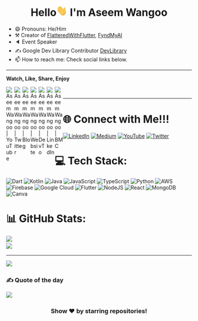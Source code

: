 <h1 align="center"> Hello<img src="https://github.com/AseemWangoo/AseemWangoo/blob/master/wave.gif" 
         alt="Waving hand animated gif"
         height="30"
         width="30" /> I'm Aseem Wangoo</h1>

- 😄 Pronouns: He/Him
- ⚒️ Creator of [FlatteredWithFlutter](https://flatteredwithflutter.com/), [FyndMyAI](https://fyndmyai.com/)
- 🔈 Event Speaker
- ✍️ Google Dev Library Contributor [DevLibrary](https://devlibrary.withgoogle.com/authors/aseemwangoo)
- 📫 How to reach me: Check social links below.

---

**Watch, Like, Share, Enjoy**

[<img align="left" alt="Aseem Wangoo | YouTube" width="22px" src="https://www.logo.wine/a/logo/YouTube/YouTube-Icon-Full-Color-Logo.wine.svg" />][youtube]
[<img align="left" alt="Aseem Wangoo | Twitter" width="22px" src="https://www.logo.wine/a/logo/Twitter/Twitter-Logo.wine.svg" />][twitter]
[<img align="left" alt="Aseem Wangoo | Blog" width="22px" src="https://www.svgrepo.com/show/122889/medium.svg" />][blog]
[<img align="left" alt="Aseem Wangoo | Website" width="22px" src="https://www.svgrepo.com/show/331785/website-generic.svg" />][website]
[<img align="left" alt="Aseem Wangoo | DevTo" width="22px" src="https://www.vectorlogo.zone/logos/devto/devto-icon.svg" />][devto]
[<img align="left" alt="Aseem Wangoo | LinkedIn" width="22px" src="https://www.svgrepo.com/show/134579/linkedin.svg" />][linkedin]
[<img align="left" alt="Aseem Wangoo | BMC" width="22px" src="https://www.svgrepo.com/show/56789/buy.svg" />][bmc]
<br>

---

# 🌐 Connect with Me!!!
[![LinkedIn](https://img.shields.io/badge/LinkedIn-0077B5?style=for-the-badge&logo=linkedin&logoColor=white)][linkedin] [![Medium](https://img.shields.io/badge/Medium-12100E?style=for-the-badge&logo=medium&logoColor=white)][blog] [![YouTube](https://img.shields.io/badge/YouTube-FF0000?style=for-the-badge&logo=youtube&logoColor=white)][youtube] [![Twitter](https://img.shields.io/twitter/follow/aseemwangoo?logo=Twitter&style=for-the-badge)][twitter]

# 💻 Tech Stack:
![Dart](https://img.shields.io/badge/dart-%230175C2.svg?style=for-the-badge&logo=dart&logoColor=white) ![Kotlin](https://img.shields.io/badge/kotlin-%230095D5.svg?style=for-the-badge&logo=kotlin&logoColor=white) ![Java](https://img.shields.io/badge/java-%23ED8B00.svg?style=for-the-badge&logo=java&logoColor=white) ![JavaScript](https://img.shields.io/badge/javascript-%23323330.svg?style=for-the-badge&logo=javascript&logoColor=%23F7DF1E) ![TypeScript](https://img.shields.io/badge/typescript-%23007ACC.svg?style=for-the-badge&logo=typescript&logoColor=white) ![Python](https://img.shields.io/badge/python-3670A0?style=for-the-badge&logo=python&logoColor=ffdd54) ![AWS](https://img.shields.io/badge/AWS-%23FF9900.svg?style=for-the-badge&logo=amazon-aws&logoColor=white) ![Firebase](https://img.shields.io/badge/firebase-%23039BE5.svg?style=for-the-badge&logo=firebase) ![Google Cloud](https://img.shields.io/badge/Google%20Cloud-%234285F4.svg?style=for-the-badge&logo=google-cloud&logoColor=white) ![Flutter](https://img.shields.io/badge/Flutter-%2302569B.svg?style=for-the-badge&logo=Flutter&logoColor=white) ![NodeJS](https://img.shields.io/badge/node.js-6DA55F?style=for-the-badge&logo=node.js&logoColor=white) ![React](https://img.shields.io/badge/react-%2320232a.svg?style=for-the-badge&logo=react&logoColor=%2361DAFB) ![MongoDB](https://img.shields.io/badge/MongoDB-%234ea94b.svg?style=for-the-badge&logo=mongodb&logoColor=white) ![Canva](https://img.shields.io/badge/Canva-%2300C4CC.svg?style=for-the-badge&logo=Canva&logoColor=white)


# 📊 GitHub Stats:
![](https://github-readme-stats.vercel.app/api?username=aseemwangoo&theme=blue-green&hide_border=false&include_all_commits=false&count_private=false)<br/>
![](https://github-readme-stats.vercel.app/api/top-langs/?username=aseemwangoo&theme=blue-green&hide_border=false&include_all_commits=false&count_private=false&layout=compact)

---
[![](https://visitcount.itsvg.in/api?id=aseemwangoo&label=Profile%20Views&color=1&icon=0&pretty=false)](https://visitcount.itsvg.in)

[youtube]: https://youtube.com/aseemwangoo
[twitter]: https://twitter.com/aseemwangoo
[blog]: https://medium.com/@aseemwangoo
[website]: https://flatteredwithflutter.com/
[devto]: https://dev.to/aseemwangoo
[bmc]: https://www.buymeacoffee.com/aseemwangoo/posts
[linkedin]: https://www.linkedin.com/in/aseemwangoo/

### ✍️ Quote of the day
![](https://quotes-github-readme.vercel.app/api?type=horizontal)


<div align="center">

### Show ❤️ by starring repositories!

</div>


